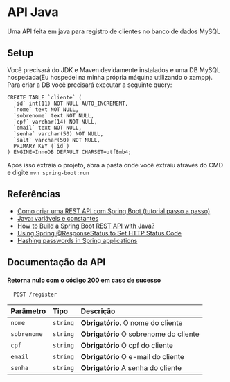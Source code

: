 # API Java
Uma API feita em java para registro de clientes no banco de dados MySQL

## Setup
Você precisará do JDK e Maven devidamente instalados e uma DB MySQL hospedada(Eu hospedei na minha própria máquina utilizando o xampp).
Para criar a DB você precisará executar a seguinte query: 

~~~~mysql
CREATE TABLE `cliente` (
  `id` int(11) NOT NULL AUTO_INCREMENT,
  `nome` text NOT NULL,
  `sobrenome` text NOT NULL,
  `cpf` varchar(14) NOT NULL,
  `email` text NOT NULL,
  `senha` varchar(50) NOT NULL,
  `salt` varchar(50) NOT NULL,
  PRIMARY KEY (`id`)
) ENGINE=InnoDB DEFAULT CHARSET=utf8mb4;
~~~~


Após isso extraia o projeto, abra a pasta onde você extraiu através do CMD e digite ``mvn spring-boot:run``
## Referências
- [Como criar uma REST API com Spring Boot (tutorial passo a passo)](https://www.youtube.com/watch?v=9GWK9A79tEc)
- [Java: variáveis e constantes](https://www.devmedia.com.br/java-variaveis-e-constantes/38311)
- [How to Build a Spring Boot REST API with Java?](https://hevodata.com/learn/spring-boot-rest-api/)
- [Using Spring @ResponseStatus to Set HTTP Status Code](https://www.baeldung.com/spring-response-status)
- [Hashing passwords in Spring applications](https://nullbeans.com/hashing-passwords-in-spring-applications/)
## Documentação da API

#### Retorna nulo com o código 200 em caso de sucesso

```http
  POST /register
```

| Parâmetro   | Tipo       | Descrição                           |
| :---------- | :--------- | :---------------------------------- |
| `nome` | `string` | **Obrigatório**. O nome do cliente |
| `sobrenome`|`string`|**Obrigatório** O sobrenome do cliente|
| `cpf`|`string`|**Obrigatório** O cpf do cliente|
| `email`|`string`|**Obrigatório** O e-mail do cliente|
| `senha`|`string`|**Obrigatório** A senha do cliente|


